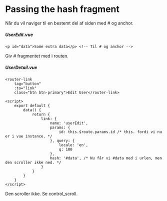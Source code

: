 # Passing the hash fragment
Når du vil naviger til en bestemt del af siden med # og anchor.  

##### UserEdit.vue
```
<p id="data">Some extra data</p> <!-- Til # og anchor -->
```
Giv # fragmentet med i routen.  
##### UserDetail.vue
```
<router-link 
    tag="button" 
    :to="link"
    class="btn btn-primary">Edit User</router-link>

<script>
    export default {
        data() {
            return {
                link: {
                    name: 'userEdit', 
                    params: { 
                        id: this.$route.params.id /* this. fordi vi nu er i vue instance. */
                    }, query: { 
                        locale: 'en', 
                        q: 100 
                    },
                    hash: '#data', /* Nu får vi #data med i urlen, men den scroller ikke ned. */
                } 
            }
        }
    }
</script>
```
Den scroller ikke. Se control_scroll.  
